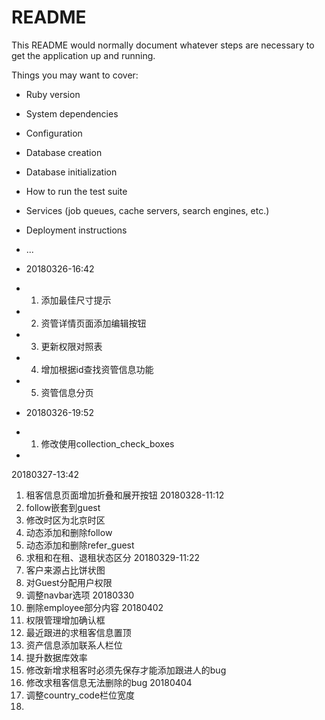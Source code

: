 # README

This README would normally document whatever steps are necessary to get the
application up and running.

Things you may want to cover:

* Ruby version

* System dependencies

* Configuration

* Database creation

* Database initialization

* How to run the test suite

* Services (job queues, cache servers, search engines, etc.)

* Deployment instructions

* ...
* 20180326-16:42
* 1. 添加最佳尺寸提示
* 2. 资管详情页面添加编辑按钮
* 3. 更新权限对照表
* 4. 增加根据id查找资管信息功能
* 5. 资管信息分页
* 20180326-19:52
* 1. 修改使用collection_check_boxes
*
20180327-13:42
1. 租客信息页面增加折叠和展开按钮
20180328-11:12
1. follow嵌套到guest
2. 修改时区为北京时区
3. 动态添加和删除follow
4. 动态添加和删除refer_guest
5. 求租和在租、退租状态区分
20180329-11:22
1. 客户来源占比饼状图
2. 对Guest分配用户权限
3. 调整navbar选项
20180330
1. 删除employee部分内容
20180402
1. 权限管理增加确认框
2. 最近跟进的求租客信息置顶
3. 资产信息添加联系人栏位
4. 提升数据库效率
5. 修改新增求租客时必须先保存才能添加跟进人的bug
6. 修改求租客信息无法删除的bug
20180404
1. 调整country_code栏位宽度
2. 
